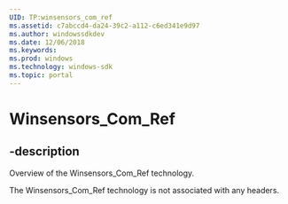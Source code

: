 ```yaml
---
UID: TP:winsensors_com_ref
ms.assetid: c7abccd4-da24-39c2-a112-c6ed341e9d97
ms.author: windowssdkdev
ms.date: 12/06/2018
ms.keywords: 
ms.prod: windows
ms.technology: windows-sdk
ms.topic: portal
---
```


# Winsensors_Com_Ref

## -description

Overview of the Winsensors_Com_Ref technology.

The Winsensors_Com_Ref technology is not associated with any headers.


